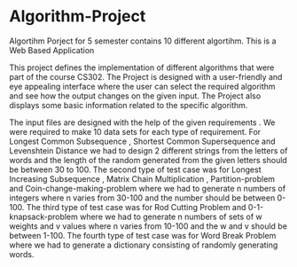 # Algorithm-Project
Algortihm Porject for 5 semester contains 10 different algortihm. This is a Web Based Application

This project defines the implementation of different algorithms that were part of the
course CS302. The Project is designed with a user-friendly and eye appealing
interface where the user can select the required algorithm and see how the output
changes on the given input. The Project also displays some basic information related
to the specific algorithm.

The input files are designed with the help of the given requirements . We were required to make 10 data
sets for each type of requirement. For Longest Common Subsequence , Shortest Common Supersequence and Levenshtein Distance we had to design 2 different strings from the letters of
words and the length of the random generated from the given letters should be between 30 to 100.
The second type of test case was for Longest Increasing Subsequence , Matrix Chain Multiplication , Partition-problem and Coin-change-making-problem where we had to generate n numbers of integers where n
varies from 30-100 and the number should be between 0-100.
The third type of test case was for Rod Cutting Problem and 0-1-knapsack-problem where we had to generate n numbers of sets of w weights and v
values where n varies from 10-100 and the w and v should be between 1-100.
The fourth type of test case was for Word Break Problem where we had to generate a dictionary consisting of randomly
generating words.